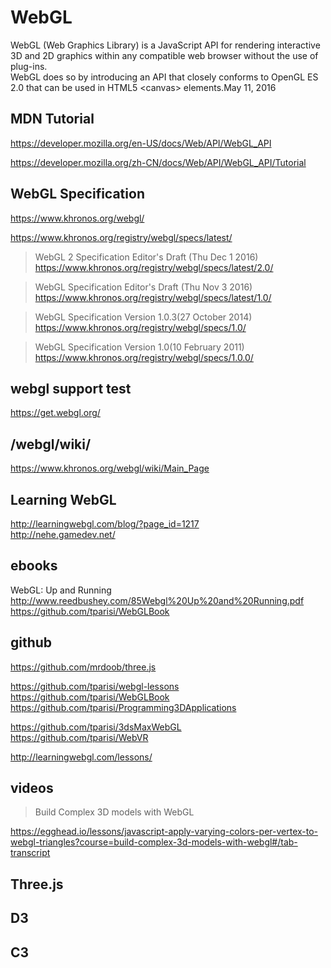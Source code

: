 # WebGL  

WebGL (Web Graphics Library) is a JavaScript API for rendering interactive 3D and 2D graphics within any compatible web browser without the use of plug-ins.  
WebGL does so by introducing an API that closely conforms to OpenGL ES 2.0 that can be used in HTML5 &lt;canvas&gt; elements.May 11, 2016


## MDN Tutorial

https://developer.mozilla.org/en-US/docs/Web/API/WebGL_API  

https://developer.mozilla.org/zh-CN/docs/Web/API/WebGL_API/Tutorial



## WebGL Specification  

https://www.khronos.org/webgl/  

https://www.khronos.org/registry/webgl/specs/latest/  

> WebGL 2 Specification Editor's Draft (Thu Dec 1 2016)  
https://www.khronos.org/registry/webgl/specs/latest/2.0/  

> WebGL Specification Editor's Draft (Thu Nov 3 2016)  
https://www.khronos.org/registry/webgl/specs/latest/1.0/  

> WebGL Specification Version 1.0.3(27 October 2014)  
https://www.khronos.org/registry/webgl/specs/1.0/  

> WebGL Specification Version 1.0(10 February 2011)  
https://www.khronos.org/registry/webgl/specs/1.0.0/



## webgl support test  

https://get.webgl.org/

## /webgl/wiki/  

https://www.khronos.org/webgl/wiki/Main_Page


## Learning WebGL  

http://learningwebgl.com/blog/?page_id=1217  
http://nehe.gamedev.net/  


## ebooks  

WebGL: Up and Running  
http://www.reedbushey.com/85Webgl%20Up%20and%20Running.pdf  
https://github.com/tparisi/WebGLBook  

## github  

https://github.com/mrdoob/three.js  

https://github.com/tparisi/webgl-lessons  
https://github.com/tparisi/WebGLBook  
https://github.com/tparisi/Programming3DApplications  

https://github.com/tparisi/3dsMaxWebGL  
https://github.com/tparisi/WebVR  

http://learningwebgl.com/lessons/

## videos

> Build Complex 3D models with WebGL  

https://egghead.io/lessons/javascript-apply-varying-colors-per-vertex-to-webgl-triangles?course=build-complex-3d-models-with-webgl#/tab-transcript  


## Three.js

## D3

## C3


